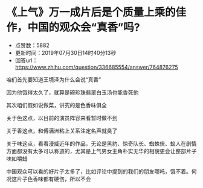# 《上气》万一成片后是个质量上乘的佳作，中国的观众会“真香”吗?
- 点赞数：5882
- 更新时间：2019年07月30日14时40分13秒
- 回答url：https://www.zhihu.com/question/336685554/answer/764876275
<body>
 <p data-pid="Gm1CsDtR">咱们首先要知道王境泽为什么会说“真香”</p>
 <p data-pid="Mfrm0eIr">因为他饿得太久了，就算是碗珍珠翡翠白玉汤也能香死他</p>
 <p data-pid="MAq2Uo5x">其次咱们假如说做菜，讲究的是色香味俱全</p>
 <p data-pid="WfrnclMu">关于色这点，以目前的演员阵容来看暂时做不到</p>
 <p data-pid="SJc_Yw2F">关于香这点，和傅满洲粘上关系注定名声就臭了</p>
 <p data-pid="P4Ood75M">关于味这点，看看漫威近年的作品，无论是黑豹、惊奇队长、蜘蛛侠、蚁人在剧情方面都没有太多可以称道的，尤其是上气男女主角朴实无华的相貌更会让整部片子味如嚼蜡</p>
 <p data-pid="RjLRKLox">中国观众可以看的好片子太多了，比如评论中提到的我们的朋友哪吒，饿不着。何况这片子色香味都有硬伤，所以不会</p>
</body>